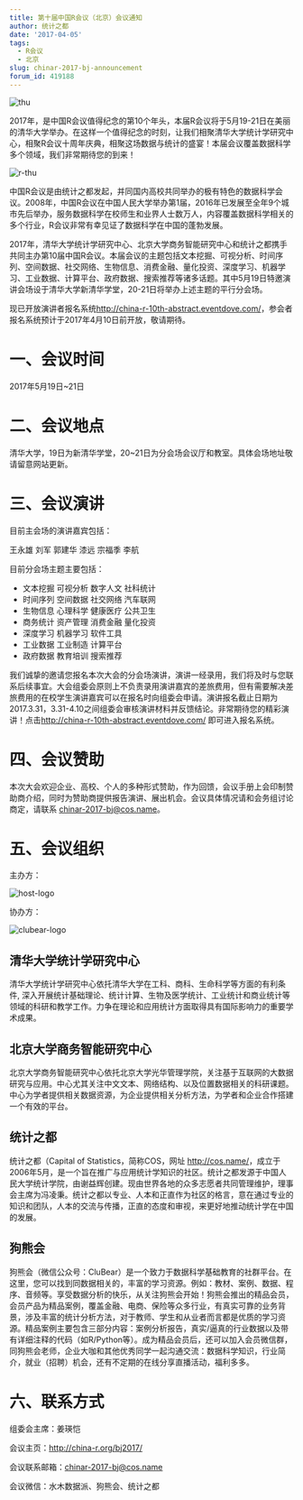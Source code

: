 ```yaml
---
title: 第十届中国R会议（北京）会议通知
author: 统计之都
date: '2017-04-05'
tags:
  - R会议
  - 北京
slug: chinar-2017-bj-announcement
forum_id: 419188
---
```


![thu](https://cloud.githubusercontent.com/assets/26495735/24694334/12ec0e68-1a14-11e7-9c6f-bf1a0c31fbad.png)

2017年，是中国R会议值得纪念的第10个年头，本届R会议将于5月19-21日在美丽的清华大学举办。在这样一个值得纪念的时刻，让我们相聚清华大学统计学研究中心，相聚R会议十周年庆典，相聚这场数据与统计的盛宴！本届会议覆盖数据科学多个领域，我们非常期待您的到来！

![r-thu](https://cloud.githubusercontent.com/assets/26495735/24694391/3e8e7e16-1a14-11e7-9182-e37b75144248.png)

中国R会议是由统计之都发起，并同国内高校共同举办的极有特色的数据科学会议。2008年，中国R会议在中国人民大学举办第1届，2016年已发展至全年9个城市先后举办，服务数据科学在校师生和业界人士数万人，内容覆盖数据科学相关的多个行业，R会议非常有幸见证了数据科学在中国的蓬勃发展。

2017年，清华大学统计学研究中心、北京大学商务智能研究中心和统计之都携手共同主办第10届中国R会议。本届会议的主题包括文本挖掘、可视分析、时间序列、空间数据、社交网络、生物信息、消费金融、量化投资、深度学习、机器学习、工业数据、计算平台、政府数据、搜索推荐等诸多话题。其中5月19日特邀演讲会场设于清华大学新清华学堂，20-21日将举办上述主题的平行分会场。

现已开放演讲者报名系统<http://china-r-10th-abstract.eventdove.com/>，参会者报名系统预计于2017年4月10日前开放，敬请期待。

# 一、会议时间

2017年5月19日~21日

# 二、会议地点

清华大学，19日为新清华学堂，20~21日为分会场会议厅和教室。具体会场地址敬请留意网站更新。

# 三、会议演讲

目前主会场的演讲嘉宾包括：

王永雄 刘军 郭建华 漆远 宗福季 李航

目前分会场主题主要包括：

+ 文本挖掘 可视分析 数字人文 社科统计
+ 时间序列 空间数据 社交网络 汽车联网 
+ 生物信息 心理科学 健康医疗 公共卫生
+ 商务统计 资产管理 消费金融 量化投资
+ 深度学习 机器学习 软件工具
+ 工业数据 工业制造 计算平台 
+ 政府数据 教育培训 搜索推荐

我们诚挚的邀请您报名本次大会的分会场演讲，演讲一经录用，我们将及时与您联系后续事宜。大会组委会原则上不负责录用演讲嘉宾的差旅费用，但有需要解决差旅费用的在校学生演讲嘉宾可以在报名时向组委会申请。演讲报名截止日期为2017.3.31，3.31-4.10之间组委会审核演讲材料并反馈结论。非常期待您的精彩演讲！点击<http://china-r-10th-abstract.eventdove.com/> 即可进入报名系统。

# 四、会议赞助

本次大会欢迎企业、高校、个人的多种形式赞助，作为回馈，会议手册上会印制赞助商介绍，同时为赞助商提供报告演讲、展出机会。会议具体情况请和会务组讨论商定，请联系 chinar-2017-bj@cos.name。

# 五、会议组织

主办方：

![host-logo](https://cloud.githubusercontent.com/assets/26495735/24694429/65caf5ea-1a14-11e7-837b-f9e44a4489f5.png)

协办方：

![clubear-logo](https://cloud.githubusercontent.com/assets/26495735/24694390/3e81967e-1a14-11e7-8523-93f6614182ea.png)

## 清华大学统计学研究中心

清华大学统计学研究中心依托清华大学在工科、商科、生命科学等方面的有利条件, 深入开展统计基础理论、统计计算、生物及医学统计、工业统计和商业统计等领域的科研和教学工作。力争在理论和应用统计方面取得具有国际影响力的重要学术成果。

## 北京大学商务智能研究中心

北京大学商务智能研究中心依托北京大学光华管理学院，关注基于互联网的大数据研究与应用。中心尤其关注中文文本、网络结构、以及位置数据相关的科研课题。中心为学者提供相关数据资源，为企业提供相关分析方法，为学者和企业合作搭建一个有效的平台。

## 统计之都

统计之都（Capital of Statistics，简称COS，网址 <http://cos.name/>，成立于2006年5月，是一个旨在推广与应用统计学知识的社区。统计之都发源于中国人民大学统计学院，由谢益辉创建。现由世界各地的众多志愿者共同管理维护，理事会主席为冯凌秉。统计之都以专业、人本和正直作为社区的格言，意在通过专业的知识和团队，人本的交流与传播，正直的态度和审视，来更好地推动统计学在中国的发展。


## 狗熊会

狗熊会（微信公众号：CluBear）是一个致力于数据科学基础教育的社群平台。在这里，您可以找到同数据相关的，丰富的学习资源。例如：教材、案例、数据、程序、音频等。享受数据分析的快乐，从关注狗熊会开始！狗熊会推出的精品会员，会员产品为精品案例，覆盖金融、电商、保险等众多行业，有真实可靠的业务背景，涉及丰富的统计分析方法，对于教师、学生和从业者而言都是优质的学习资源。精品案例主要包含三部分内容：案例分析报告，真实/逼真的行业数据以及带有详细注释的代码（如R/Python等）。成为精品会员后，还可以加入会员微信群，同狗熊会老师，企业大咖和其他优秀同学一起沟通交流：数据科学知识，行业简介，就业（招聘）机会，还有不定期的在线分享直播活动，福利多多。

# 六、联系方式

组委会主席：姜瑛恺

会议主页：<http://china-r.org/bj2017/>

会议联系邮箱：chinar-2017-bj@cos.name

会议微信：水木数据派、狗熊会、统计之都
